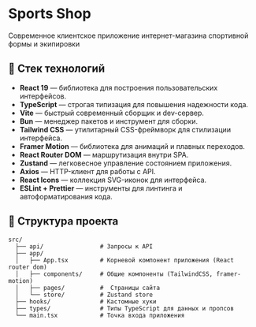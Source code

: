 # Sports Shop

Современное клиентское приложение интернет-магазина спортивной формы и экипировки

## 🚀 Стек технологий

- **React 19** — библиотека для построения пользовательских интерфейсов.
- **TypeScript** — строгая типизация для повышения надежности кода.
- **Vite** — быстрый современный сборщик и dev-сервер.
- **Bun** — менеджер пакетов и инструмент для сборки.
- **Tailwind CSS** — утилитарный CSS-фреймворк для стилизации интерфейса.
- **Framer Motion** — библиотека для анимаций и плавных переходов.
- **React Router DOM** — маршрутизация внутри SPA.
- **Zustand** — легковесное управление состоянием приложения.
- **Axios** — HTTP-клиент для работы с API.
- **React Icons** — коллекция SVG-иконок для интерфейса.
- **ESLint + Prettier** — инструменты для линтинга и автоформатирования кода.

## 📁 Структура проекта

```
src/
  ├── api/                # Запросы к API
  ├── app/
  │   ├── App.tsx         # Корневой компонент приложения (React router dom)
  │   ├── components/     # Общие компоненты (TailwindCSS, framer-motion)
  │   ├── pages/          #  Страницы сайта
  │   └── store/          # Zustand store
  ├── hooks/              # Кастомные хуки
  ├── types/              # Типы TypeScript для данных и пропсов
  └── main.tsx            # Точка входа приложения
```